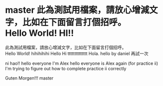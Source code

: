 master
此為測試用檔案，請放心增減文字，比如在下面留言打個招呼。  
Hello World!
HI!!
=======
﻿此為測試用檔案，請放心增減文字，比如在下面留言打個招呼。  
Hello World!
hihihihihi
Hello
Hi
tttttttttttttt
Hola.
hello   by daniel 再試一次

ni hao!!
hello everyone I'm Alex
hello everyone is Alex again (for practice ii)
I'm trying to figure out how to complete practice ii correctly

Guten Morgen!!!
 master
